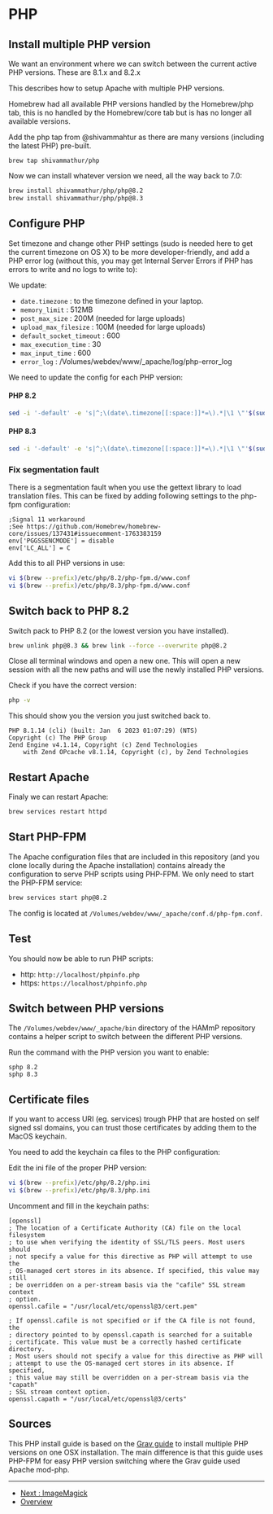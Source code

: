 # PHP

## Install multiple PHP version

We want an environment where we can switch between the current active PHP 
versions. These are 8.1.x and 8.2.x

This describes how to setup Apache with multiple PHP versions.

Homebrew had all available PHP versions handled by the Homebrew/php tab, this is
no handled by the Homebrew/core tab but is has no longer all available versions.

Add the php tap from @shivammahtur as there are many versions (including the
latest PHP) pre-built.

```shell
brew tap shivammathur/php
```

Now we can install whatever version we need, all the way back to 7.0:

```bash
brew install shivammathur/php/php@8.2
brew install shivammathur/php/php@8.3
```

## Configure PHP

Set timezone and change other PHP settings (sudo is needed here to get the 
current timezone on OS X) to be more developer-friendly, and add a PHP error 
log (without this, you may get Internal Server Errors if PHP has errors to 
write and no logs to write to):

We update:

* `date.timezone` : to the timezone defined in your laptop.
* `memory_limit` : 512MB
* `post_max_size` : 200M (needed for large uploads)
* `upload_max_filesize` : 100M (needed for large uploads)
* `default_socket_timeout` : 600
* `max_execution_time` : 30
* `max_input_time` : 600
* `error_log` : /Volumes/webdev/www/_apache/log/php-error_log

We need to update the config for each PHP version:

#### PHP 8.2

```bash
sed -i '-default' -e 's|^;\(date\.timezone[[:space:]]*=\).*|\1 \"'$(sudo systemsetup -gettimezone|awk -F"\: " '{print $2}')'\"|; s|^\(memory_limit[[:space:]]*=\).*|\1 512M|; s|^\(post_max_size[[:space:]]*=\).*|\1 200M|; s|^\(upload_max_filesize[[:space:]]*=\).*|\1 100M|; s|^\(default_socket_timeout[[:space:]]*=\).*|\1 600|; s|^\(max_execution_time[[:space:]]*=\).*|\1 30|; s|^\(max_input_time[[:space:]]*=\).*|\1 600|; $a\'$'\n''\'$'\n''; PHP Error log\'$'\n''error_log = /Volumes/webdev/www/_apache/log/php@8.2-error.log'$'\n' $(brew --prefix)/etc/php/8.2/php.ini
```

#### PHP 8.3

```bash
sed -i '-default' -e 's|^;\(date\.timezone[[:space:]]*=\).*|\1 \"'$(sudo systemsetup -gettimezone|awk -F"\: " '{print $2}')'\"|; s|^\(memory_limit[[:space:]]*=\).*|\1 512M|; s|^\(post_max_size[[:space:]]*=\).*|\1 200M|; s|^\(upload_max_filesize[[:space:]]*=\).*|\1 100M|; s|^\(default_socket_timeout[[:space:]]*=\).*|\1 600|; s|^\(max_execution_time[[:space:]]*=\).*|\1 30|; s|^\(max_input_time[[:space:]]*=\).*|\1 600|; $a\'$'\n''\'$'\n''; PHP Error log\'$'\n''error_log = /Volumes/webdev/www/_apache/log/php@8.3-error.log'$'\n' $(brew --prefix)/etc/php/8.3/php.ini
```

### Fix segmentation fault

There is a segmentation fault when you use the gettext library to load
translation files. This can be fixed by adding following settings to the php-fpm
configuration:

```
;Signal 11 workaround
;See https://github.com/Homebrew/homebrew-core/issues/137431#issuecomment-1763383159
env['PGGSSENCMODE'] = disable
env['LC_ALL'] = C
```

Add this to all PHP versions in use:

```bash
vi $(brew --prefix)/etc/php/8.2/php-fpm.d/www.conf
vi $(brew --prefix)/etc/php/8.3/php-fpm.d/www.conf
```

## Switch back to PHP 8.2

Switch pack to PHP 8.2 (or the lowest version you have installed).

```bash
brew unlink php@8.3 && brew link --force --overwrite php@8.2
```

Close all terminal windows and open a new one. This will open a new session with
all the new paths and will use the newly installed PHP versions.

Check if you have the correct version:

```bash
php -v
```

This should show you the version you just switched back to.

```
PHP 8.1.14 (cli) (built: Jan  6 2023 01:07:29) (NTS)
Copyright (c) The PHP Group
Zend Engine v4.1.14, Copyright (c) Zend Technologies
    with Zend OPcache v8.1.14, Copyright (c), by Zend Technologies
```

## Restart Apache

Finaly we can restart Apache:

```bash
brew services restart httpd
```

## Start PHP-FPM

The Apache configuration files that are included in this repository (and you
clone locally during the Apache installation) contains already the configuration
to serve PHP scripts using PHP-FPM. We only need to start the PHP-FPM service: 

```bash
brew services start php@8.2
```

The config is located at `/Volumes/webdev/www/_apache/conf.d/php-fpm.conf`.

## Test

You should now be able to run PHP scripts:

* http: `http://localhost/phpinfo.php`
* https: `https://localhost/phpinfo.php`

## Switch between PHP versions

The `/Volumes/webdev/www/_apache/bin` directory of the HAMmP repository contains
a helper script to switch between the different PHP versions.

Run the command with the PHP version you want to enable:

```
sphp 8.2
sphp 8.3
```

## Certificate files

If you want to access URI (eg. services) trough PHP that are hosted on self 
signed ssl domains, you can trust those certificates by adding them to the MacOS
keychain.

You need to add the keychain ca files to the PHP configuration:

Edit the ini file of the proper PHP version:

```bash
vi $(brew --prefix)/etc/php/8.2/php.ini
vi $(brew --prefix)/etc/php/8.3/php.ini
```

Uncomment and fill in the keychain paths:

```
[openssl]
; The location of a Certificate Authority (CA) file on the local filesystem
; to use when verifying the identity of SSL/TLS peers. Most users should
; not specify a value for this directive as PHP will attempt to use the
; OS-managed cert stores in its absence. If specified, this value may still
; be overridden on a per-stream basis via the "cafile" SSL stream context
; option.
openssl.cafile = "/usr/local/etc/openssl@3/cert.pem"

; If openssl.cafile is not specified or if the CA file is not found, the
; directory pointed to by openssl.capath is searched for a suitable
; certificate. This value must be a correctly hashed certificate directory.
; Most users should not specify a value for this directive as PHP will
; attempt to use the OS-managed cert stores in its absence. If specified,
; this value may still be overridden on a per-stream basis via the "capath"
; SSL stream context option.
openssl.capath = "/usr/local/etc/openssl@3/certs"
```

## Sources

This PHP install guide is based on the
[Grav guide](https://getgrav.org/blog/macos-sierra-apache-multiple-php-versions)
to install multiple PHP versions on one OSX installation. The main difference is
that this guide uses PHP-FPM for easy PHP version switching where the Grav guide
used Apache mod-php.

---

* [Next : ImageMagick](PHP-ImageMagick.md)
* [Overview](../README.md)
